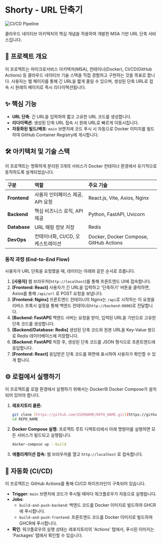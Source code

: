 # Shorty - URL 단축기

![CI/CD Pipeline](https://github.com/USERNAME/REPO_NAME/actions/workflows/ci.yml/badge.svg)

클라우드 네이티브 아키텍처의 핵심 개념을 적용하여 개발한 MSA 기반 URL 단축 서비스입니다.

## 🚀 프로젝트 개요

이 프로젝트는 마이크로서비스 아키텍처(MSA), 컨테이너(Docker), CI/CD(GitHub Actions) 등 클라우드 네이티브 기술 스택을 직접 경험하고 구현하는 것을 목표로 합니다. 사용자는 웹 페이지를 통해 긴 URL을 짧게 줄일 수 있으며, 생성된 단축 URL로 접속 시 원래의 페이지로 즉시 리다이렉션됩니다.

## ✨ 핵심 기능

-   **URL 단축**: 긴 URL을 입력하여 짧고 고유한 URL 코드를 생성합니다.
-   **리다이렉션**: 생성된 단축 URL 접속 시 원래 URL로 빠르게 이동시킵니다.
-   **자동화된 빌드/배포**: `main` 브랜치에 코드 푸시 시 자동으로 Docker 이미지를 빌드하여 GitHub Container Registry에 게시합니다.

## 🛠️ 아키텍처 및 기술 스택

이 프로젝트는 명확하게 분리된 3개의 서비스가 Docker 컨테이너 환경에서 유기적으로 동작하도록 설계되었습니다.

| 구분 | 역할 | 주요 기술 |
| :--- | :--- | :--- |
| **Frontend** | 사용자 인터페이스 제공, API 요청 | React.js, Vite, Axios, Nginx |
| **Backend** | 핵심 비즈니스 로직, API 제공 | Python, FastAPI, Uvicorn |
| **Database** | URL 매핑 정보 저장 | Redis |
| **DevOps** | 컨테이너화, CI/CD, 오케스트레이션 | Docker, Docker Compose, GitHub Actions |

### 동작 과정 (End-to-End Flow)

사용자가 URL 단축을 요청했을 때, 데이터는 아래와 같은 순서로 흐릅니다.

1.  **[사용자]** 웹 브라우저(`http://localhost`)를 통해 프론트엔드 UI에 접속합니다.
2.  **[Frontend: React]** 사용자가 긴 URL을 입력하고 '단축하기' 버튼을 클릭하면, Axios를 통해 `/api/url` 로 POST 요청을 보냅니다.
3.  **[Frontend: Nginx]** 프론트엔드 컨테이너의 Nginx는 `/api`로 시작하는 이 요청을 리버스 프록시 설정을 통해 백엔드 컨테이너(`http://backend:8000`)로 전달합니다.
4.  **[Backend: FastAPI]** 백엔드 서버는 요청을 받아, 입력된 URL을 기반으로 고유한 단축 코드를 생성합니다.
5.  **[Backend/Database: Redis]** 생성된 단축 코드와 원본 URL을 Key-Value 쌍으로 Redis 데이터베이스에 저장합니다.
6.  **[Backend: FastAPI]** 저장 후, 생성된 단축 코드를 JSON 형식으로 프론트엔드에 응답합니다.
7.  **[Frontend: React]** 응답받은 단축 코드를 화면에 표시하여 사용자가 확인할 수 있게 합니다.

## ⚙️ 로컬에서 실행하기

이 프로젝트를 로컬 환경에서 실행하기 위해서는 Docker와 Docker Compose가 설치되어 있어야 합니다.

1.  **레포지토리 클론:**
    ```bash
    git clone [https://github.com/USERNAME/REPO_NAME.git](https://github.com/USERNAME/REPO_NAME.git)
    cd REPO_NAME
    ```

2.  **Docker Compose 실행:**
    프로젝트 루트 디렉토리에서 아래 명령어를 실행하면 모든 서비스가 빌드되고 실행됩니다.
    ```bash
    docker-compose up --build
    ```

3.  **애플리케이션 접속:**
    웹 브라우저를 열고 `http://localhost` 로 접속합니다.

## 🤖 자동화 (CI/CD)

이 프로젝트는 GitHub Actions를 통해 CI/CD 파이프라인이 구축되어 있습니다.

-   **Trigger**: `main` 브랜치에 코드가 푸시될 때마다 워크플로우가 자동으로 실행됩니다.
-   **Jobs**:
    -   `build-and-push-backend`: 백엔드 코드를 Docker 이미지로 빌드하여 GHCR에 푸시합니다.
    -   `build-and-push-frontend`: 프론트엔드 코드를 Docker 이미지로 빌드하여 GHCR에 푸시합니다.
-   **확인**: 워크플로우의 실행 상태는 레포지토리의 'Actions' 탭에서, 푸시된 이미지는 'Packages' 탭에서 확인할 수 있습니다.
